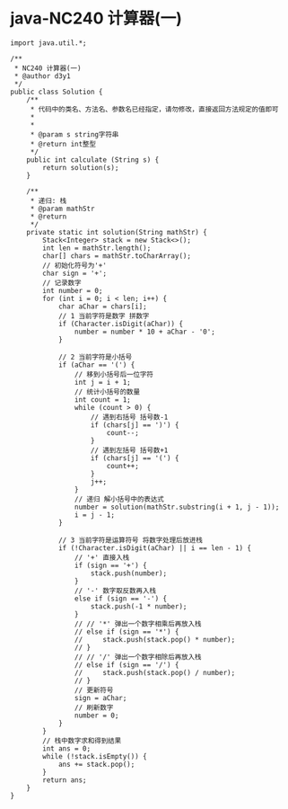# java-NC240 计算器(一)


    import java.util.*;
    
    /**
     * NC240 计算器(一)
     * @author d3y1
     */
    public class Solution {
        /**
         * 代码中的类名、方法名、参数名已经指定，请勿修改，直接返回方法规定的值即可
         *
         *
         * @param s string字符串 
         * @return int整型
         */
        public int calculate (String s) {
            return solution(s);
        }
    
        /**
         * 递归: 栈
         * @param mathStr
         * @return
         */
        private static int solution(String mathStr) {
            Stack<Integer> stack = new Stack<>();
            int len = mathStr.length();
            char[] chars = mathStr.toCharArray();
            // 初始化符号为'+'
            char sign = '+';
            // 记录数字
            int number = 0;
            for (int i = 0; i < len; i++) {
                char aChar = chars[i];
                // 1 当前字符是数字 拼数字
                if (Character.isDigit(aChar)) {
                    number = number * 10 + aChar - '0';
                }
    
                // 2 当前字符是小括号
                if (aChar == '(') {
                    // 移到小括号后一位字符
                    int j = i + 1;
                    // 统计小括号的数量
                    int count = 1;
                    while (count > 0) {
                        // 遇到右括号 括号数-1
                        if (chars[j] == ')') {
                            count--;
                        }
                        // 遇到左括号 括号数+1
                        if (chars[j] == '(') {
                            count++;
                        }
                        j++;
                    }
                    // 递归 解小括号中的表达式
                    number = solution(mathStr.substring(i + 1, j - 1));
                    i = j - 1;
                }
    
                // 3 当前字符是运算符号 将数字处理后放进栈
                if (!Character.isDigit(aChar) || i == len - 1) {
                    // '+' 直接入栈
                    if (sign == '+') {
                        stack.push(number);
                    }
                    // '-' 数字取反数再入栈
                    else if (sign == '-') {
                        stack.push(-1 * number);
                    }
                    // // '*' 弹出一个数字相乘后再放入栈
                    // else if (sign == '*') {
                    //     stack.push(stack.pop() * number);
                    // }
                    // // '/' 弹出一个数字相除后再放入栈
                    // else if (sign == '/') {
                    //     stack.push(stack.pop() / number);
                    // }
                    // 更新符号
                    sign = aChar;
                    // 刷新数字
                    number = 0;
                }
            }
            // 栈中数字求和得到结果
            int ans = 0;
            while (!stack.isEmpty()) {
                ans += stack.pop();
            }
            return ans;
        }
    }

  

